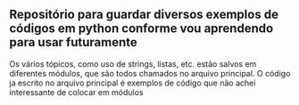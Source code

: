 ## Repositório para guardar diversos exemplos de códigos em python conforme vou aprendendo para usar futuramente

Os vários tópicos, como uso de strings, listas, etc. estão salvos em diferentes módulos, que são todos chamados no arquivo principal. O código ja escrito no arquivo principal é exemplos de código que não achei interessante de colocar em módulos
